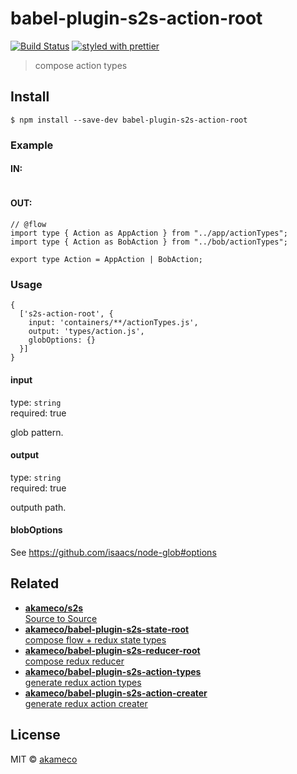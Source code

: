 # babel-plugin-s2s-action-root
[![Build Status](https://travis-ci.org/akameco/babel-plugin-s2s-action-root.svg?branch=master)](https://travis-ci.org/akameco/babel-plugin-s2s-action-root)
[![styled with prettier](https://img.shields.io/badge/styled_with-prettier-ff69b4.svg)](https://github.com/prettier/prettier)

> compose action types


## Install

```
$ npm install --save-dev babel-plugin-s2s-action-root
```

### Example

#### IN:

```
```


#### OUT:

```
// @flow
import type { Action as AppAction } from "../app/actionTypes";
import type { Action as BobAction } from "../bob/actionTypes";

export type Action = AppAction | BobAction;
```


### Usage

```
{
  ['s2s-action-root', {
    input: 'containers/**/actionTypes.js',
    output: 'types/action.js',
    globOptions: {}
  }]
}
```

#### input

type: `string` <br>
required: true

glob pattern.

#### output

type: `string` <br>
required: true

outputh path.

#### blobOptions

See https://github.com/isaacs/node-glob#options

## Related
- [**akameco/s2s**<br>Source to Source](https://github.com/akameco/s2s)
- [**akameco/babel-plugin-s2s-state-root**<br>compose flow + redux state types](https://github.com/akameco/babel-plugin-s2s-state-root)
- [**akameco/babel-plugin-s2s-reducer-root**<br>compose redux reducer](https://github.com/akameco/babel-plugin-s2s-reducer-root)
- [**akameco/babel-plugin-s2s-action-types**<br>generate redux action types](https://github.com/akameco/babel-plugin-s2s-action-types)
- [**akameco/babel-plugin-s2s-action-creater**<br>generate redux action creater](https://github.com/akameco/babel-plugin-s2s-action-creater)


## License

MIT © [akameco](http://akameco.github.io)
